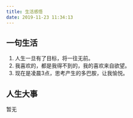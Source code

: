 ```yaml
---
title: 生活感悟
date: 2019-11-23 11:34:13
---
```

## 一句生活
1. 人生一旦有了目标，将一往无前。
2. 我喜欢的，都是我得不到的，我的喜欢来自欲望。
3. 现在是凌晨3点，思考产生的多巴胺，让我愉悦。

## 人生大事
暂无